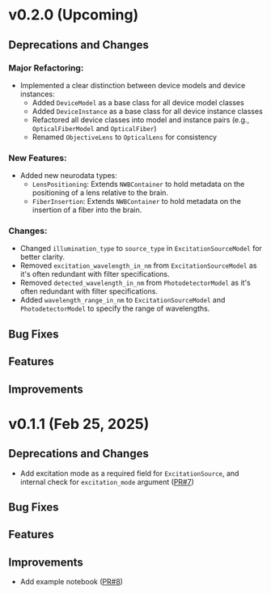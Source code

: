 # v0.2.0 (Upcoming)

## Deprecations and Changes
### Major Refactoring:
- Implemented a clear distinction between device models and device instances:
  - Added ``DeviceModel`` as a base class for all device model classes
  - Added ``DeviceInstance`` as a base class for all device instance classes
  - Refactored all device classes into model and instance pairs (e.g., ``OpticalFiberModel`` and ``OpticalFiber``)
  - Renamed ``ObjectiveLens`` to ``OpticalLens`` for consistency

### New Features:
- Added new neurodata types:
  - ``LensPositioning``: Extends ``NWBContainer`` to hold metadata on the positioning of a lens relative to the brain.
  - ``FiberInsertion``: Extends ``NWBContainer`` to hold metadata on the insertion of a fiber into the brain.

### Changes:
- Changed ``illumination_type`` to ``source_type`` in ``ExcitationSourceModel`` for better clarity.
- Removed ``excitation_wavelength_in_nm`` from ``ExcitationSourceModel`` as it's often redundant with filter specifications.
- Removed ``detected_wavelength_in_nm`` from ``PhotodetectorModel`` as it's often redundant with filter specifications.
- Added ``wavelength_range_in_nm`` to ``ExcitationSourceModel`` and ``PhotodetectorModel`` to specify the range of wavelengths.

## Bug Fixes

## Features

## Improvements

# v0.1.1 (Feb 25, 2025)

## Deprecations and Changes
* Add excitation mode as a required field for `ExcitationSource`, and internal check for `excitation_mode` argument ([PR#7](https://github.com/catalystneuro/ndx-ophys-devices/pull/7))

## Bug Fixes

## Features

## Improvements
* Add example notebook ([PR#8](https://github.com/catalystneuro/ndx-ophys-devices/pull/8))
